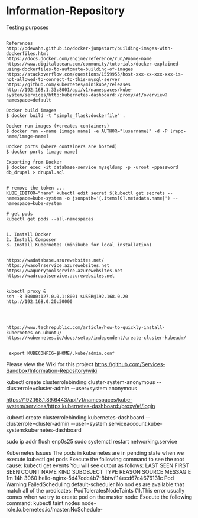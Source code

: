 # Information-Repository
Testing purposes

```

References
http://odewahn.github.io/docker-jumpstart/building-images-with-dockerfiles.html
https://docs.docker.com/engine/reference/run/#name-name
https://www.digitalocean.com/community/tutorials/docker-explained-using-dockerfiles-to-automate-building-of-images
https://stackoverflow.com/questions/1559955/host-xxx-xx-xxx-xxx-is-not-allowed-to-connect-to-this-mysql-server
https://github.com/kubernetes/minikube/releases
http://192.168.1.33:8001/api/v1/namespaces/kube-system/services/http:kubernetes-dashboard:/proxy/#!/overview?namespace=default

Docker build images
$ docker build -t "simple_flask:dockerfile" .

Docker run images (+creates containers)
$ docker run --name [image name] -e AUTHOR="[username]" -d -P [repo-name/image-name]

Docker ports (where containers are hosted)
$ docker ports [image name]

Exporting from Docker
$ docker exec -it database-service mysqldump -p -uroot -ppassword db_drupal > drupal.sql


# remove the token ...
KUBE_EDITOR="nano" kubectl edit secret $(kubectl get secrets --namespace=kube-system -o jsonpath='{.items[0].metadata.name}') --namespace=kube-system

# get pods
kubectl get pods --all-namespaces


1. Install Docker
2. Install Composer
3. Install Kubernetes (minikube for local installation)


https://wadatabase.azurewebsites.net/
https://wasolrservice.azurewebsites.net
https://waquerytoolservice.azurewebsites.net
https://wadrupalservice.azurewebsites.net


kubectl proxy &
ssh -R 30000:127.0.0.1:8001 $USER@192.168.0.20
http://192.168.0.20:30000




https://www.techrepublic.com/article/how-to-quickly-install-kubernetes-on-ubuntu/
https://kubernetes.io/docs/setup/independent/create-cluster-kubeadm/


 export KUBECONFIG=$HOME/.kube/admin.conf
```


Please view the Wiki for this project
https://github.com/Services-Sandbox/Information-Repository/wiki

kubectl create clusterrolebinding cluster-system-anonymous --clusterrole=cluster-admin --user=system:anonymous


https://192.168.1.89:6443/api/v1/namespaces/kube-system/services/https:kubernetes-dashboard:/proxy/#!/login

kubectl create clusterrolebinding kubernetes-dashboard --clusterrole=cluster-admin --user=system:serviceaccount:kube-system:kubernetes-dashboard


sudo ip addr flush enp0s25
sudo systemctl restart networking.service






Kubernetes Issues
The pods in kubernetes are in pending state when we execute kubectl get pods
Execute the following command to see the root cause:
kubectl get events
You will see output as follows:
LAST SEEN FIRST SEEN COUNT NAME KIND SUBOBJECT TYPE REASON SOURCE MESSAG E
1m 14h 3060 hello-nginx-5d47cdc4b7-8btwf.14ecd67c4676131c Pod Warning FailedScheduling default-scheduler No nod es are available that match all of the predicates: PodToleratesNodeTaints (1).This error usually comes when we try to create pod on the master node:
Execute the following command:
kubectl taint nodes <nodeName> node-role.kubernetes.io/master:NoSchedule-

